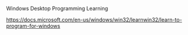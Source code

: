 Windows Desktop Programming Learning

https://docs.microsoft.com/en-us/windows/win32/learnwin32/learn-to-program-for-windows